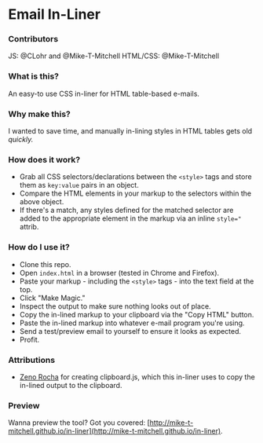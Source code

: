 # Email In-Liner
### Contributors
JS: @CLohr and @Mike-T-Mitchell
HTML/CSS: @Mike-T-Mitchell


### What is this?
An easy-to use CSS in-liner for HTML table-based e-mails.

### Why make this?
I wanted to save time, and manually in-lining styles in HTML tables gets old _quickly._

### How does it work?

* Grab all CSS selectors/declarations between the `<style>` tags and store them as `key:value` pairs in an object.
* Compare the HTML elements in your markup to the selectors within the above object.
* If there's a match, any styles defined for the matched selector are added to the appropriate element in the markup via an inline `style="` attrib.

### How do I use it?
* Clone this repo.
* Open `index.html` in a browser (tested in Chrome and Firefox).
* Paste your markup - including the `<style>` tags - into the text field at the top.
* Click "Make Magic."
* Inspect the output to make sure nothing looks out of place.
* Copy the in-lined markup to your clipboard via the "Copy HTML" button.
* Paste the in-lined markup into whatever e-mail program you're using.
* Send a test/preview email to yourself to ensure it looks as expected.
* Profit.

### Attributions
* [Zeno Rocha](https://github.com/zenorocha) for creating clipboard.js, which this in-liner uses to copy the in-lined output to the clipboard.

### Preview
Wanna preview the tool? Got you covered: [http://mike-t-mitchell.github.io/in-liner](http://mike-t-mitchell.github.io/in-liner).
